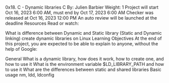 0x18. C - Dynamic libraries
C
 By: Julien Barbier
 Weight: 1
 Project will start Oct 16, 2023 6:00 AM, must end by Oct 17, 2023 6:00 AM
 Checker was released at Oct 16, 2023 12:00 PM
 An auto review will be launched at the deadline
Resources
Read or watch:

What is difference between Dynamic and Static library (Static and Dynamic linking)
create dynamic libraries on Linux
Learning Objectives
At the end of this project, you are expected to be able to explain to anyone, without the help of Google:

General
What is a dynamic library, how does it work, how to create one, and how to use it
What is the environment variable $LD_LIBRARY_PATH and how to use it
What are the differences between static and shared libraries
Basic usage nm, ldd, ldconfig
